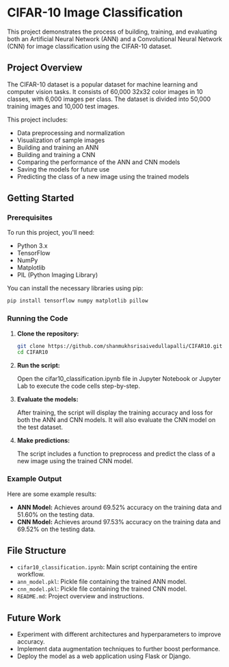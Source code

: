 # CIFAR-10 Image Classification

This project demonstrates the process of building, training, and evaluating both an Artificial Neural Network (ANN) and a Convolutional Neural Network (CNN) for image classification using the CIFAR-10 dataset.

## Project Overview

The CIFAR-10 dataset is a popular dataset for machine learning and computer vision tasks. It consists of 60,000 32x32 color images in 10 classes, with 6,000 images per class. The dataset is divided into 50,000 training images and 10,000 test images.

This project includes:

- Data preprocessing and normalization
- Visualization of sample images
- Building and training an ANN
- Building and training a CNN
- Comparing the performance of the ANN and CNN models
- Saving the models for future use
- Predicting the class of a new image using the trained models

## Getting Started

### Prerequisites

To run this project, you'll need:

- Python 3.x
- TensorFlow
- NumPy
- Matplotlib
- PIL (Python Imaging Library)

You can install the necessary libraries using pip:

```bash
pip install tensorflow numpy matplotlib pillow
```

### Running the Code

1. **Clone the repository:**

   ```bash
   git clone https://github.com/shanmukhsrisaivedullapalli/CIFAR10.git
   cd CIFAR10
   ```

2. **Run the script:**

   Open the cifar10_classification.ipynb file in Jupyter Notebook or Jupyter Lab to execute the code cells step-by-step.

3. **Evaluate the models:**

   After training, the script will display the training accuracy and loss for both the ANN and CNN models. It will also evaluate the CNN model on the test dataset.

4. **Make predictions:**

   The script includes a function to preprocess and predict the class of a new image using the trained CNN model.

### Example Output

Here are some example results:

- **ANN Model:** Achieves around 69.52% accuracy on the training data and 51.60% on the testing data.
- **CNN Model:** Achieves around 97.53% accuracy on the training data and 69.52% on the testing data.

## File Structure

- `cifar10_classification.ipynb`: Main script containing the entire workflow.
- `ann_model.pkl`: Pickle file containing the trained ANN model.
- `cnn_model.pkl`: Pickle file containing the trained CNN model.
- `README.md`: Project overview and instructions.

## Future Work

- Experiment with different architectures and hyperparameters to improve accuracy.
- Implement data augmentation techniques to further boost performance.
- Deploy the model as a web application using Flask or Django.
